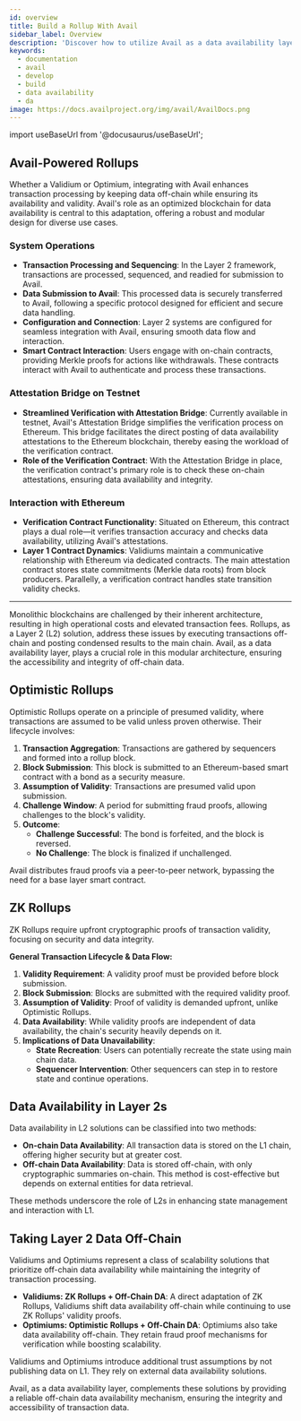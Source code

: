 ```yaml
---
id: overview
title: Build a Rollup With Avail
sidebar_label: Overview
description: 'Discover how to utilize Avail as a data availability layer.'
keywords:
  - documentation
  - avail
  - develop
  - build
  - data availability
  - da
image: https://docs.availproject.org/img/avail/AvailDocs.png
---
```


import useBaseUrl from '@docusaurus/useBaseUrl';

## Avail-Powered Rollups

Whether a Validium or Optimium, integrating with Avail enhances transaction processing by keeping data off-chain while ensuring its availability and validity. Avail's role as an optimized blockchain for data availability is central to this adaptation, offering a robust and modular design for diverse use cases.

### System Operations

- **Transaction Processing and Sequencing**: In the Layer 2 framework, transactions are processed, sequenced, and readied for submission to Avail.
- **Data Submission to Avail**: This processed data is securely transferred to Avail, following a specific protocol designed for efficient and secure data handling.
- **Configuration and Connection**: Layer 2 systems are configured for seamless integration with Avail, ensuring smooth data flow and interaction.
- **Smart Contract Interaction**: Users engage with on-chain contracts, providing Merkle proofs for actions like withdrawals. These contracts interact with Avail to authenticate and process these transactions.

### Attestation Bridge on Testnet

- **Streamlined Verification with Attestation Bridge**: Currently available in testnet, Avail's Attestation Bridge simplifies the verification process on Ethereum. This bridge facilitates the direct posting of data availability attestations to the Ethereum blockchain, thereby easing the workload of the verification contract.
- **Role of the Verification Contract**: With the Attestation Bridge in place, the verification contract's primary role is to check these on-chain attestations, ensuring data availability and integrity.

### Interaction with Ethereum

- **Verification Contract Functionality**: Situated on Ethereum, this contract plays a dual role—it verifies transaction accuracy and checks data availability, utilizing Avail's attestations.
- **Layer 1 Contract Dynamics**: Validiums maintain a communicative relationship with Ethereum via dedicated contracts. The main attestation contract stores state commitments (Merkle data roots) from block producers. Parallelly, a verification contract handles state transition validity checks.

---

Monolithic blockchains are challenged by their inherent architecture, resulting in high operational costs and elevated transaction fees. Rollups, as a Layer 2 (L2) solution, address these issues by executing transactions off-chain and posting condensed results to the main chain. Avail, as a data availability layer, plays a crucial role in this modular architecture, ensuring the accessibility and integrity of off-chain data.

## Optimistic Rollups

Optimistic Rollups operate on a principle of presumed validity, where transactions are assumed to be valid unless proven otherwise. Their lifecycle involves:

1. **Transaction Aggregation**: Transactions are gathered by sequencers and formed into a rollup block.
2. **Block Submission**: This block is submitted to an Ethereum-based smart contract with a bond as a security measure.
3. **Assumption of Validity**: Transactions are presumed valid upon submission.
4. **Challenge Window**: A period for submitting fraud proofs, allowing challenges to the block's validity.
5. **Outcome**:
   - **Challenge Successful**: The bond is forfeited, and the block is reversed.
   - **No Challenge**: The block is finalized if unchallenged.

Avail distributes fraud proofs via a peer-to-peer network, bypassing the need for a base layer smart contract.

## ZK Rollups

ZK Rollups require upfront cryptographic proofs of transaction validity, focusing on security and data integrity.

**General Transaction Lifecycle & Data Flow:**

1. **Validity Requirement**: A validity proof must be provided before block submission.
2. **Block Submission**: Blocks are submitted with the required validity proof.
3. **Assumption of Validity**: Proof of validity is demanded upfront, unlike Optimistic Rollups.
4. **Data Availability**: While validity proofs are independent of data availability, the chain's security heavily depends on it.
5. **Implications of Data Unavailability**:
   - **State Recreation**: Users can potentially recreate the state using main chain data.
   - **Sequencer Intervention**: Other sequencers can step in to restore state and continue operations.

## Data Availability in Layer 2s

Data availability in L2 solutions can be classified into two methods:

- **On-chain Data Availability**: All transaction data is stored on the L1 chain, offering higher security but at greater cost.
- **Off-chain Data Availability**: Data is stored off-chain, with only cryptographic summaries on-chain. This method is cost-effective but depends on external entities for data retrieval.

These methods underscore the role of L2s in enhancing state management and interaction with L1.

## Taking Layer 2 Data Off-Chain

Validiums and Optimiums represent a class of scalability solutions that prioritize off-chain data availability while maintaining the integrity of transaction processing.

- **Validiums: ZK Rollups + Off-Chain DA**: A direct adaptation of ZK Rollups, Validiums shift data availability off-chain while continuing to use ZK Rollups' validity proofs.
- **Optimiums: Optimistic Rollups + Off-Chain DA**: Optimiums also take data availability off-chain. They retain fraud proof mechanisms for verification while boosting scalability.

Validiums and Optimiums introduce additional trust assumptions by not publishing data on L1. They rely on external data availability solutions.

Avail, as a data availability layer, complements these solutions by providing a reliable off-chain data availability mechanism, ensuring the integrity and accessibility of transaction data.
